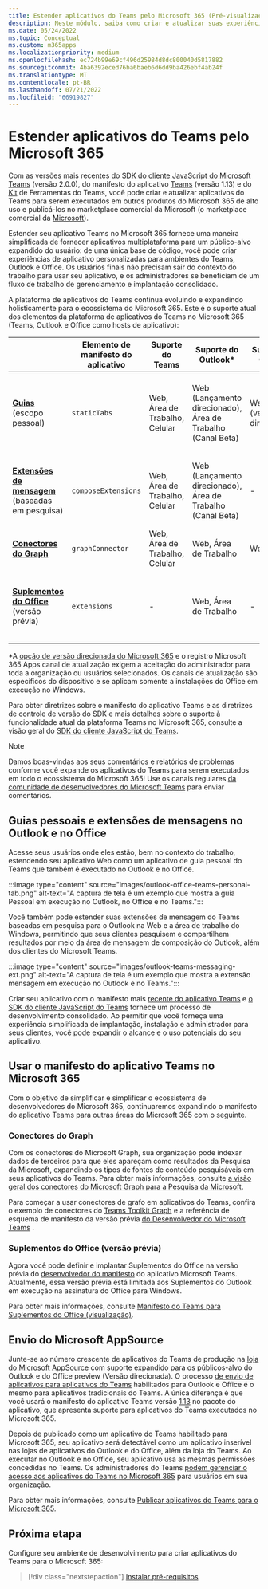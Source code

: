 ```yaml
---
title: Estender aplicativos do Teams pelo Microsoft 365 (Pré-visualização)
description: Neste módulo, saiba como criar e atualizar suas experiências de aplicativo do Teams em outras áreas de alto uso do Microsoft 365.
ms.date: 05/24/2022
ms.topic: Conceptual
ms.custom: m365apps
ms.localizationpriority: medium
ms.openlocfilehash: ec724b99e69cf496d25984d8dc800040d5817882
ms.sourcegitcommit: 4ba6392eced76ba6baeb6d6dd9ba426ebf4ab24f
ms.translationtype: MT
ms.contentlocale: pt-BR
ms.lasthandoff: 07/21/2022
ms.locfileid: "66919827"
---
```

# <a name="extend-teams-apps-across-microsoft-365"></a>Estender aplicativos do Teams pelo Microsoft 365

Com as versões mais recentes do [SDK do cliente JavaScript do Microsoft Teams](../tabs/how-to/using-teams-client-sdk.md) (versão 2.0.0), do manifesto do aplicativo [Teams](../resources/schema/manifest-schema.md) (versão 1.13) e do [Kit](../toolkit/visual-studio-code-overview.md) de Ferramentas do Teams, você pode criar e atualizar aplicativos do Teams para serem executados em outros produtos do Microsoft 365 de alto uso e publicá-los no marketplace comercial da Microsoft (o marketplace comercial da [Microsoft](https://appsource.microsoft.com/)).

Estender seu aplicativo Teams no Microsoft 365 fornece uma maneira simplificada de fornecer aplicativos multiplataforma para um público-alvo expandido do usuário: de uma única base de código, você pode criar experiências de aplicativo personalizadas para ambientes do Teams, Outlook e Office. Os usuários finais não precisam sair do contexto do trabalho para usar seu aplicativo, e os administradores se beneficiam de um fluxo de trabalho de gerenciamento e implantação consolidado.

A plataforma de aplicativos do Teams continua evoluindo e expandindo holisticamente para o ecossistema do Microsoft 365. Este é o suporte atual dos elementos da plataforma de aplicativos do Teams no Microsoft 365 (Teams, Outlook e Office como hosts de aplicativo):

|          | Elemento de manifesto do aplicativo | Suporte do Teams |Suporte do Outlook* | Suporte do Office* | Observações |
|--|--|--|--|--|--|
| [**Guias**](../tabs/what-are-tabs.md) (escopo pessoal)    |`staticTabs`  | Web, Área de Trabalho, Celular | Web (Lançamento direcionado), Área de Trabalho (Canal Beta) | Web (versão direcionada)| O escopo de canal e grupo ainda não é compatível com o Microsoft 365. Veja [as anotações](../tabs/how-to/using-teams-client-sdk.md#microsoft-365-support-running-teams-apps-in-office-and-outlook).
| [**Extensões de mensagem**](../messaging-extensions/what-are-messaging-extensions.md) (baseadas em pesquisa)| `composeExtensions` | Web, Área de Trabalho, Celular| Web (Lançamento direcionado), Área de Trabalho (Canal Beta)| - |Ainda não há suporte baseado em ação para o Microsoft 365. Veja [as anotações](extend-m365-teams-message-extension.md#preview-your-message-extension-in-outlook). |
| [**Conectores do Graph**](/graph/connecting-external-content-connectors-overview)| `graphConnector` | Web, Área de Trabalho, Celular| Web, Área de Trabalho | Web| Ver [anotações](#graph-connectors)
| [**Suplementos do Office**](/office/dev/add-ins/develop/json-manifest-overview) (versão prévia) | `extensions` | - | Web, Área de Trabalho | - | Disponível somente na versão [do manifesto devPreview](../resources/schema/manifest-schema-dev-preview.md) . Veja [as anotações](#office-add-ins-preview).|

\*A [opção de versão direcionada do Microsoft 365](/microsoft-365/admin/manage/release-options-in-office-365) e o registro Microsoft 365 Apps canal de atualização exigem a aceitação do administrador para toda a organização ou usuários selecionados.[](/deployoffice/change-update-channels) Os canais de atualização são específicos do dispositivo e se aplicam somente a instalações do Office em execução no Windows.

Para obter diretrizes sobre o manifesto do aplicativo Teams e as diretrizes de controle de versão do SDK e mais detalhes sobre o suporte à funcionalidade atual da plataforma Teams no Microsoft 365, consulte a visão geral do [SDK do cliente JavaScript do Teams](../tabs/how-to/using-teams-client-sdk.md).

> [!NOTE]
> Damos boas-vindas aos seus comentários e relatórios de problemas conforme você expande os aplicativos do Teams para serem executados em todo o ecossistema do Microsoft 365! Use os canais regulares [da comunidade de desenvolvedores do Microsoft Teams](/microsoftteams/platform/feedback) para enviar comentários.

## <a name="personal-tabs-and-messaging-extensions-in-outlook-and-office"></a>Guias pessoais e extensões de mensagens no Outlook e no Office

Acesse seus usuários onde eles estão, bem no contexto do trabalho, estendendo seu aplicativo Web como um aplicativo de guia pessoal do Teams que também é executado no Outlook e no Office.

:::image type="content" source="images/outlook-office-teams-personal-tab.png" alt-text="A captura de tela é um exemplo que mostra a guia Pessoal em execução no Outlook, no Office e no Teams.":::

Você também pode estender suas extensões de mensagem do Teams baseadas em pesquisa para o Outlook na Web e a área de trabalho do Windows, permitindo que seus clientes pesquisem e compartilhem resultados por meio da área de mensagem de composição do Outlook, além dos clientes do Microsoft Teams.

:::image type="content" source="images/outlook-teams-messaging-ext.png" alt-text="A captura de tela é um exemplo que mostra a extensão mensagem em execução no Outlook e no Teams.":::

Criar seu aplicativo com o manifesto mais [recente do aplicativo Teams](../resources/schema/manifest-schema.md) e [o SDK do cliente JavaScript do Teams](../tabs/how-to/using-teams-client-sdk.md) fornece um processo de desenvolvimento consolidado. Ao permitir que você forneça uma experiência simplificada de implantação, instalação e administrador para seus clientes, você pode expandir o alcance e o uso potenciais do seu aplicativo.

## <a name="use-teams-app-manifest-across-microsoft-365"></a>Usar o manifesto do aplicativo Teams no Microsoft 365

Com o objetivo de simplificar e simplificar o ecossistema de desenvolvedores do Microsoft 365, continuaremos expandindo o manifesto do aplicativo Teams para outras áreas do Microsoft 365 com o seguinte.

### <a name="graph-connectors"></a>Conectores do Graph

Com os conectores do Microsoft Graph, sua organização pode indexar dados de terceiros para que eles apareçam como resultados da Pesquisa da Microsoft, expandindo os tipos de fontes de conteúdo pesquisáveis em seus aplicativos do Teams.
Para obter mais informações, consulte [a visão geral dos conectores do Microsoft Graph para a Pesquisa da Microsoft](/microsoftsearch/connectors-overview).

Para começar a usar conectores de grafo em aplicativos do Teams, confira o exemplo de conectores do [Teams Toolkit Graph](https://aka.ms/teamsfx-graph-connector-sample) e a referência de esquema de manifesto da versão prévia [do Desenvolvedor do Microsoft Teams](../resources/schema/manifest-schema-dev-preview.md) .

### <a name="office-add-ins-preview"></a>Suplementos do Office (versão prévia)

Agora você pode definir e implantar Suplementos do Office na versão prévia do [desenvolvedor do manifesto](../resources/schema/manifest-schema-dev-preview.md) do aplicativo Microsoft Teams. Atualmente, essa versão prévia está limitada aos Suplementos do Outlook em execução na assinatura do Office para Windows.

Para obter mais informações, consulte [Manifesto do Teams para Suplementos do Office (visualização)](/office/dev/add-ins/develop/json-manifest-overview).

## <a name="microsoft-appsource-submission"></a>Envio do Microsoft AppSource

Junte-se ao número crescente de aplicativos do Teams de produção na [loja do Microsoft AppSource](https://appsource.microsoft.com/) com suporte expandido para os públicos-alvo do Outlook e do Office preview (Versão direcionada). O processo [de envio de aplicativos para aplicativos do Teams](../concepts/deploy-and-publish/appsource/publish.md) habilitados para Outlook e Office é o mesmo para aplicativos tradicionais do Teams. A única diferença é que você usará o manifesto do aplicativo Teams versão [1.13](../tabs/how-to/using-teams-client-sdk.md) no pacote do aplicativo, que apresenta suporte para aplicativos do Teams executados no Microsoft 365.

Depois de publicado como um aplicativo do Teams habilitado para Microsoft 365, seu aplicativo será detectável como um aplicativo inserível nas lojas de aplicativos do Outlook e do Office, além da loja do Teams. Ao executar no Outlook e no Office, seu aplicativo usa as mesmas permissões concedidas no Teams. Os administradores do Teams [podem gerenciar o acesso aos aplicativos do Teams no Microsoft 365](/MicrosoftTeams/manage-third-party-teams-apps) para usuários em sua organização.

Para obter mais informações, consulte [Publicar aplicativos do Teams para o Microsoft 365](publish.md).

## <a name="next-step"></a>Próxima etapa

Configure seu ambiente de desenvolvimento para criar aplicativos do Teams para o Microsoft 365:

> [!div class="nextstepaction"]
> [Instalar pré-requisitos](prerequisites.md)
